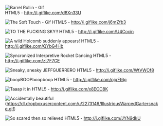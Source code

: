 ![Barrel Rollin - Gif](http://i.giflike.com/d8Xn33U.gif)  
HTML5 - http://i.giflike.com/d8Xn33U

![The Soft Touch - Gif](http://i.giflike.com/j6mZfb3.gif)
HTML5 - http://i.giflike.com/j6mZfb3

![TO THE FUCKING SKY!!](http://i.giflike.com/U4Cocin.gif)
HTML5 - http://i.giflike.com/U4Cocin

![A wild Holcomb suddenly appears!](http://i.giflike.com/QYbG4Hb.gif)
HTML5 - http://i.giflike.com/QYbG4Hb

![Syncronized Interpretive Rocket Dancing](http://i.giflike.com/zt7F7CE.gif)
HTML5 - http://i.giflike.com/zt7F7CE

![Sneaky, sneaky JEFFGUERRERO](http://i.giflike.com/WtVWOf8.gif)
HTML5 - http://i.giflike.com/WtVWOf8

![boopBOOPboopboop](http://i.giflike.com/pjgFt6g.gif)
HTML5 - http://i.giflike.com/pjgFt6g

![Taaap it in](http://i.giflike.com/x8ECC8K.gif)
HTML5 - http://i.giflike.com/x8ECC8K

![Accidentally beautiful](http://gfycat.com/IllustriousWarpedGartersnake)(https://dl.dropboxusercontent.com/u/2273146/IllustriousWarpedGartersnake.gif)

![So scared then so relieved](http://i.giflike.com/JYN9dkU.gif)
HTML5 - http://i.giflike.com/JYN9dkU
